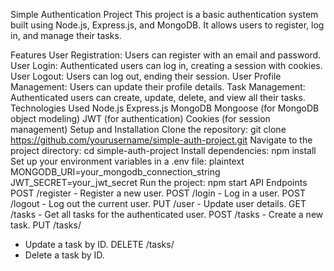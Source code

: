 Simple Authentication Project
This project is a basic authentication system built using Node.js, Express.js, and MongoDB. It allows users to register, log in, and manage their tasks.

Features
User Registration: Users can register with an email and password.
User Login: Authenticated users can log in, creating a session with cookies.
User Logout: Users can log out, ending their session.
User Profile Management: Users can update their profile details.
Task Management: Authenticated users can create, update, delete, and view all their tasks.
Technologies Used
Node.js
Express.js
MongoDB
Mongoose (for MongoDB object modeling)
JWT (for authentication)
Cookies (for session management)
Setup and Installation
Clone the repository:
git clone https://github.com/yourusername/simple-auth-project.git
Navigate to the project directory:
cd simple-auth-project
Install dependencies:
npm install
Set up your environment variables in a .env file:
plaintext
MONGODB_URI=your_mongodb_connection_string
JWT_SECRET=your_jwt_secret
Run the project:
npm start
API Endpoints
POST /register - Register a new user.
POST /login - Log in a user.
POST /logout - Log out the current user.
PUT /user - Update user details.
GET /tasks - Get all tasks for the authenticated user.
POST /tasks - Create a new task.
PUT /tasks/
- Update a task by ID.
DELETE /tasks/
- Delete a task by ID.

